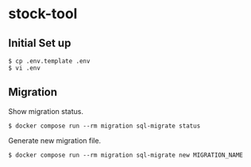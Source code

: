 # stock-tool

## Initial Set up

    $ cp .env.template .env
    $ vi .env

## Migration

Show migration status.

    $ docker compose run --rm migration sql-migrate status

Generate new migration file.

    $ docker compose run --rm migration sql-migrate new MIGRATION_NAME
